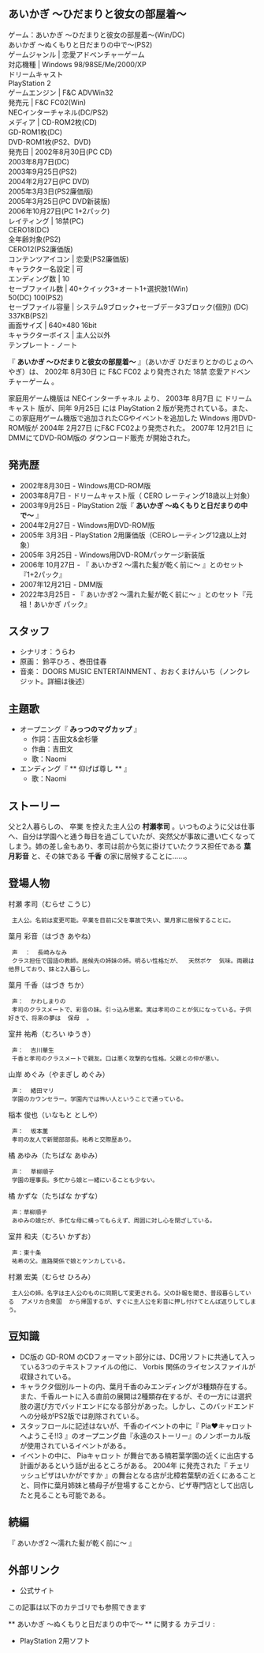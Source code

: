 あいかぎ 〜ひだまりと彼女の部屋着〜  
---  
ゲーム：あいかぎ 〜ひだまりと彼女の部屋着〜(Win/DC)  
あいかぎ 〜ぬくもりと日だまりの中で〜(PS2)  
ゲームジャンル  |  恋愛アドベンチャーゲーム   
対応機種  |  Windows 98/98SE/Me/2000/XP   
ドリームキャスト  
PlayStation 2  
ゲームエンジン  |  F&C ADVWin32   
発売元  |  F&C FC02(Win)   
NECインターチャネル(DC/PS2)  
メディア  |  CD-ROM2枚(CD)   
GD-ROM1枚(DC)  
DVD-ROM1枚(PS2、DVD)  
発売日  |  2002年8月30日(PC CD)   
2003年8月7日(DC)  
2003年9月25日(PS2)  
2004年2月27日(PC DVD)  
2005年3月3日(PS2廉価版)  
2005年3月25日(PC DVD新装版)  
2006年10月27日(PC 1+2パック)  
レイティング  |  18禁(PC)   
CERO18(DC)  
全年齢対象(PS2)  
CERO12(PS2廉価版)  
コンテンツアイコン  |  恋愛(PS2廉価版)   
キャラクター名設定  |  可   
エンディング数  |  10   
セーブファイル数  |  40+クイック3+オート1+選択肢1(Win)   
50(DC) 100(PS2)  
セーブファイル容量  |  システム9ブロック+セーブデータ3ブロック(個別) (DC)   
337KB(PS2)  
画面サイズ  |  640×480 16bit   
キャラクターボイス  |  主人公以外   
テンプレート  \-  ノート  
  
『 **あいかぎ 〜ひだまりと彼女の部屋着〜** 』（あいかぎ ひだまりとかのじょのへやぎ）は、  2002年  8月30日  に  F&C FC02
より発売された  18禁  恋愛アドベンチャーゲーム  。

家庭用ゲーム機版は  NECインターチャネル  より、  2003年  8月7日  に  ドリームキャスト  版が、同年  9月25日  には
PlayStation 2  版が発売されている。また、この家庭用ゲーム機版で追加されたCGやイベントを追加した  Windows  用DVD-ROM版が
2004年  2月27日  にF&C FC02より発売された。  2007年  12月21日  にDMMにてDVD-ROM版の  ダウンロード販売
が開始された。

##  発売歴



  * 2002年8月30日 - Windows用CD-ROM版 
  * 2003年8月7日 - ドリームキャスト版（  CERO  レーティング18歳以上対象） 
  * 2003年9月25日 - PlayStation 2版『 **あいかぎ 〜ぬくもりと日だまりの中で〜** 』 
  * 2004年2月27日 - Windows用DVD-ROM版 
  * 2005年  3月3日  \- PlayStation 2用廉価版（CEROレーティング12歳以上対象） 
  * 2005年  3月25日  \- Windows用DVD-ROMパッケージ新装版 
  * 2006年  10月27日  \- 『  あいかぎ2 〜濡れた髪が乾く前に〜  』とのセット『1+2パック』 
  * 2007年12月21日 - DMM版 
  * 2022年3月25日 - 『  あいかぎ2 〜濡れた髪が乾く前に〜  』とのセット『元祖！あいかぎ パック』 

##  スタッフ



  * シナリオ：うらわ 
  * 原画：  鈴平ひろ  、巻田佳春 
  * 音楽：  DOORS MUSIC ENTERTAINMENT  、おおくまけんいち（ノンクレジット。詳細は後述） 

##  主題歌



  * オープニング『 **みっつのマグカップ** 』 
    * 作詞：吉田文&金杉肇 
    * 作曲：吉田文 
    * 歌：Naomi 
  * エンディング『 ** 仰げば尊し  ** 』 
    * 歌：Naomi 

##  ストーリー



父と2人暮らしの、  卒業  を控えた主人公の **村瀬孝司**
。いつものように父は仕事へ、自分は学園へと通う毎日を過ごしていたが、突然父が事故に遭い亡くなってしまう。姉の差し金もあり、孝司は前から気に掛けていたクラス担任である
**葉月彩音** と、その妹である **千香** の家に居候することに……。

##  登場人物



村瀬 孝司（むらせ こうじ）

     主人公。名前は変更可能。卒業を目前に父を事故で失い、葉月家に居候することに。 
葉月 彩音（はづき あやね）

     声  ：  長崎みなみ 
     クラス担任で国語の教師。居候先の姉妹の姉。明るい性格だが、  天然ボケ  気味。両親は他界しており、妹と2人暮らし。 
葉月 千香（はづき ちか）

     声：  かわしまりの 
     孝司のクラスメートで、彩音の妹。引っ込み思案。実は孝司のことが気になっている。子供好きで、将来の夢は  保母  。 
室井 祐希（むろい ゆうき）

     声：  吉川華生 
     千香と孝司のクラスメートで親友。口は悪く攻撃的な性格。父親との仲が悪い。 
山岸 めぐみ（やまぎし めぐみ）

     声：  緒田マリ 
     学園のカウンセラー。学園内では怖い人ということで通っている。 
稲本 俊也（いなもと としや）

     声：  坂本薫 
     孝司の友人で新聞部部長。祐希と交際歴あり。 
橘 あゆみ（たちばな あゆみ）

     声：  草柳順子 
     学園の理事長。多忙から娘と一緒にいることも少ない。 
橘 かずな（たちばな かずな）

     声：草柳順子 
     あゆみの娘だが、多忙な母に構ってもらえず、周囲に対し心を閉ざしている。 
室井 和夫（むろい かずお）

     声：東十条 
     祐希の父。進路関係で娘とケンカしている。 
村瀬 宏美（むらせ ひろみ）

     主人公の姉。名字は主人公のものに同期して変更される。父の訃報を聞き、普段暮らしている  アメリカ合衆国  から帰国するが、すぐに主人公を彩音に押し付けてとんぼ返りしてしまう。 

##  豆知識



  * DC版の  GD-ROM  のCDフォーマット部分には、DC用ソフトに共通して入っている3つのテキストファイルの他に、  Vorbis  関係のライセンスファイルが収録されている。 
  * キャラクタ個別ルートの内、葉月千香のみエンディングが3種類存在する。また、千香ルートに入る直前の展開は2種類存在するが、その一方には選択肢の選び方でバッドエンドになる部分があった。しかし、このバッドエンドへの分岐がPS2版では削除されている。 
  * スタッフロールに記述はないが、千香のイベントの中に『  Pia♥キャロットへようこそ!!3  』のオープニング曲『永遠のストーリー』のノンボーカル版が使用されているイベントがある。 
  * イベントの中に、  Piaキャロット  が舞台である楠若葉学園の近くに出店する計画があるという話が出るところがある。  2004年  に発売された『  チェリッシュピザはいかがですか  』の舞台となる店が北樟若葉駅の近くにあることと、同作に葉月姉妹と橘母子が登場することから、ピザ専門店として出店したと見ることも可能である。 

##  続編



『  あいかぎ2 〜濡れた髪が乾く前に〜  』

##  外部リンク



  * 公式サイト 

この記事は以下のカテゴリでも参照できます

** あいかぎ 〜ぬくもりと日だまりの中で〜  ** に関する  カテゴリ  :

  * PlayStation 2用ソフト 

